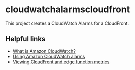 # cloudwatchalarmscloudfront

This project creates a CloudWatch Alarms for a CloudFront.

## Helpful links

- [What is Amazon CloudWatch?][1]
- [Using Amazon CloudWatch alarms][2]
- [Viewing CloudFront and edge function metrics][3]

[1]: https://docs.aws.amazon.com/AmazonCloudWatch/latest/monitoring/WhatIsCloudWatch.html
[2]: https://docs.aws.amazon.com/AmazonCloudWatch/latest/monitoring/AlarmThatSendsEmail.html
[3]: https://docs.aws.amazon.com/AmazonCloudFront/latest/DeveloperGuide/viewing-cloudfront-metrics.html